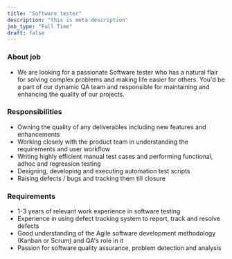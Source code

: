 ```yaml
---
title: "Software tester"
description: "this is meta description"
job_type: "Full Time"
draft: false
---
```


### About job

- We are looking for a passionate Software tester who has a natural flair for solving complex problems and making life easier for others. You'd be a part of our dynamic QA team and responsible for maintaining and enhancing the quality of our projects.

### Responsibilities

- Owning the quality of any deliverables including new features and enhancements
- Working closely with the product team in understanding the requirements and user workflow
- Writing highly efficient manual test cases and performing functional, adhoc and regression testing
- Designing, developing and executing automation test scripts
- Raising defects / bugs and tracking them till closure

### Requirements

- 1-3 years of relevant work experience in software testing
- Experience in using defect tracking system to report, track and resolve defects
- Good understanding of the Agile software development methodology (Kanban or Scrum) and QA's role in it
- Passion for software quality assurance, problem detection and analysis
